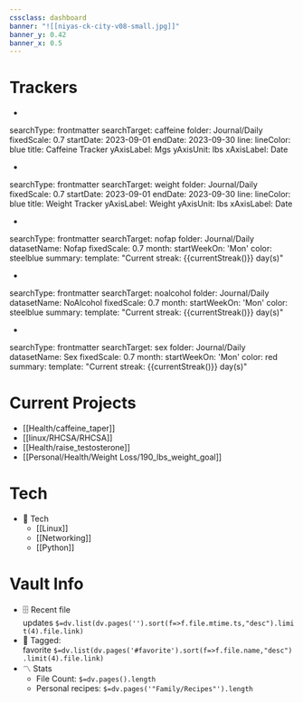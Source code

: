 ```yaml
---
cssclass: dashboard
banner: "![[niyas-ck-city-v08-small.jpg]]"
banner_y: 0.42
banner_x: 0.5
---
```


# Trackers

- 

searchType: frontmatter
searchTarget: caffeine
folder: Journal/Daily
fixedScale: 0.7
startDate: 2023-09-01
endDate: 2023-09-30
line:
lineColor: blue
title: Caffeine Tracker
yAxisLabel: Mgs
yAxisUnit: lbs
xAxisLabel: Date

- 

searchType: frontmatter
searchTarget: weight
folder: Journal/Daily
fixedScale: 0.7
startDate: 2023-09-01
endDate: 2023-09-30
line:
lineColor: blue
title: Weight Tracker
yAxisLabel: Weight
yAxisUnit: lbs
xAxisLabel: Date

- 

searchType: frontmatter
searchTarget: nofap
folder: Journal/Daily
datasetName: Nofap
fixedScale: 0.7
month:
startWeekOn: 'Mon'
color: steelblue
summary:
template: "Current streak: {{currentStreak()}} day(s)"

- 

searchType: frontmatter
searchTarget: noalcohol
folder: Journal/Daily
datasetName: NoAlcohol
fixedScale: 0.7
month:
startWeekOn: 'Mon'
color: steelblue
summary:
template: "Current streak: {{currentStreak()}} day(s)"

- 

searchType: frontmatter
searchTarget: sex
folder: Journal/Daily
datasetName: Sex
fixedScale: 0.7
month:
startWeekOn: 'Mon'
color: red
summary:
template: "Current streak: {{currentStreak()}} day(s)"

# Current Projects

- \[\[Health/caffeine_taper\]\]
- \[\[linux/RHCSA/RHCSA\]\]
- \[\[Health/raise_testosterone\]\]
- \[\[Personal/Health/Weight Loss/190_lbs_weight_goal\]\]

# Tech

- 🏡 Tech 
  - \[\[Linux\]\]
  - \[\[Networking\]\]
  - \[\[Python\]\]

# Vault Info

- 🗄️ Recent file updates `$=dv.list(dv.pages('').sort(f=>f.file.mtime.ts,"desc").limit(4).file.link)`
- 🔖 Tagged: favorite `$=dv.list(dv.pages('#favorite').sort(f=>f.file.name,"desc").limit(4).file.link)`
- 〽️ Stats 
  - File Count: `$=dv.pages().length`
  - Personal recipes: `$=dv.pages('"Family/Recipes"').length`